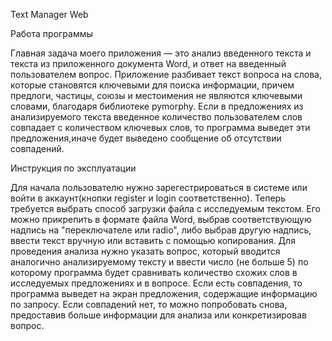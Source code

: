 Text Manager Web

Работа программы

Главная задача моего приложения — это анализ введенного текста и текста 
из приложенного документа Word, и ответ на введенный пользователем вопрос. 
Приложение разбивает текст вопроса на слова, которые становятся ключевыми 
для поиска информации, причем предлоги, частицы, союзы и местоимения не 
являются ключевыми словами, благодаря библиотеке pymorphy. Если в 
предложениях из анализируемого текста введенное количество пользователем 
слов совпадает с количеством ключевых слов, то программа выведет эти 
предложения,иначе будет выведено сообщение об отсутствии совпадений.

Инструкция по эксплуатации

Для начала пользователю нужно зарегестрироваться в системе или войти в 
аккаунт(кнопки register и login соответственно).
Теперь требуется выбрать способ загрузки файла с исследуемым текстом. 
Его можно прикрепить в формате файла Word, выбрав соответствующую надпись
на "переключателе или radio", либо выбрав другую надпись, ввести текст 
вручную или вставить с помощью копирования. Для проведения анализа нужно 
указать вопрос, который вводится аналогично анализируемому тексту и ввести
число (не больше 5) по которому программа будет сравнивать количество 
схожих слов в исследуемых предложениях и в вопросе.
Если есть совпадения, то программа выведет на экран предложения, содержащие 
информацию по запросу. Если совпадений нет, то можно попробовать снова, 
предоставив больше информации для анализа или конкретизировав вопрос.
